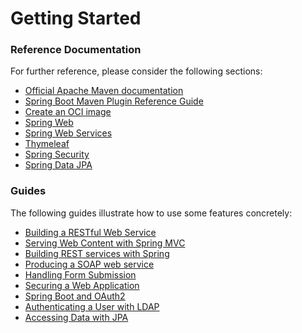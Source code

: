 # Getting Started

### Reference Documentation
For further reference, please consider the following sections:

* [Official Apache Maven documentation](https://maven.apache.org/guides/index.html)
* [Spring Boot Maven Plugin Reference Guide](https://docs.spring.io/spring-boot/docs/3.2.1-SNAPSHOT/maven-plugin/reference/html/)
* [Create an OCI image](https://docs.spring.io/spring-boot/docs/3.2.1-SNAPSHOT/maven-plugin/reference/html/#build-image)
* [Spring Web](https://docs.spring.io/spring-boot/docs/3.2.1-SNAPSHOT/reference/htmlsingle/index.html#web)
* [Spring Web Services](https://docs.spring.io/spring-boot/docs/3.2.1-SNAPSHOT/reference/htmlsingle/index.html#io.webservices)
* [Thymeleaf](https://docs.spring.io/spring-boot/docs/3.2.1-SNAPSHOT/reference/htmlsingle/index.html#web.servlet.spring-mvc.template-engines)
* [Spring Security](https://docs.spring.io/spring-boot/docs/3.2.1-SNAPSHOT/reference/htmlsingle/index.html#web.security)
* [Spring Data JPA](https://docs.spring.io/spring-boot/docs/3.2.1-SNAPSHOT/reference/htmlsingle/index.html#data.sql.jpa-and-spring-data)

### Guides
The following guides illustrate how to use some features concretely:

* [Building a RESTful Web Service](https://spring.io/guides/gs/rest-service/)
* [Serving Web Content with Spring MVC](https://spring.io/guides/gs/serving-web-content/)
* [Building REST services with Spring](https://spring.io/guides/tutorials/rest/)
* [Producing a SOAP web service](https://spring.io/guides/gs/producing-web-service/)
* [Handling Form Submission](https://spring.io/guides/gs/handling-form-submission/)
* [Securing a Web Application](https://spring.io/guides/gs/securing-web/)
* [Spring Boot and OAuth2](https://spring.io/guides/tutorials/spring-boot-oauth2/)
* [Authenticating a User with LDAP](https://spring.io/guides/gs/authenticating-ldap/)
* [Accessing Data with JPA](https://spring.io/guides/gs/accessing-data-jpa/)

